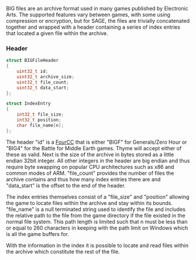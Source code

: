 BIG files are an archive format used in many games published by Electronic Arts. The supported features vary between games, with some using compression or encryption, but for SAGE, the files are trivially concatenated together and wrapped with a header containing a series of index entries that located a given file within the archive.

### Header

```C++
struct BIGFileHeader
{
    uint32_t id;
    uint32_t archive_size;
    uint32_t file_count;
    uint32_t data_start;
};

struct IndexEntry
{
    int32_t file_size;
    int32_t position;
    char file_name[n];
};
```

The header "id" is a [FourCC](https://en.wikipedia.org/wiki/FourCC) that is either "BIGF" for Generals/Zero Hour or "BIG4" for the Battle for Middle Earth games. Thyme will accept either of these as valid. Next is the size of the archive in bytes stored as a little endian 32bit integer. All other integers in the header are big endian and thus require byte swapping on popular CPU architectures such as x86 and common modes of ARM. "file_count" provides the number of files the archive contains and thus how many index entries there are and "data_start" is the offset to the end of the header.

The index entries themselves consist of a "file_size" and "position" allowing the game to locate files within the archive and stay within its bounds. "file_name" is a null terminated string used to identify the file and includes the relative path to the file from the game directory if the file existed in the normal file system. This path length is limited such that n must be less than or equal to 260 characters in keeping with the path limit on Windows which is all the game buffers for.

With the information in the index it is possible to locate and read files within the archive which constitute the rest of the file.
